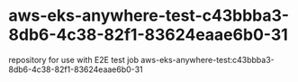 # aws-eks-anywhere-test-c43bbba3-8db6-4c38-82f1-83624eaae6b0-31
repository for use with E2E test job aws-eks-anywhere-test:c43bbba3-8db6-4c38-82f1-83624eaae6b0-31
